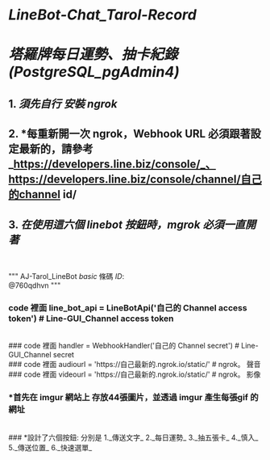 # _LineBot-Chat_Tarol-Record_
# _塔羅牌每日運勢、抽卡紀錄 (PostgreSQL_pgAdmin4)_

## 1. *須先自行 安裝 ngrok*
## 2. *每重新開一次 ngrok，Webhook URL 必須跟著設定最新的，請參考 _https://developers.line.biz/console/_、https://developers.line.biz/console/channel/自己的channel id/
## 3. *在使用這六個 linebot 按鈕時，mgrok 必須一直開著*
<br/>

"""
AJ-Tarol_LineBot _basic_ 條碼 _ID_:  
@760qdhvn
"""
<br/>

### code 裡面 line_bot_api = LineBotApi('自己的 Channel access token') # Line-GUI_Channel access token
<br/>
### code 裡面 handler = WebhookHandler('自己的 Channel secret')   # Line-GUI_Channel secret
<br/>
### code 裡面 audiourl = 'https://自己最新的.ngrok.io/static/'    # ngrok。 聲音
<br/>
### code 裡面 videourl = 'https://自己最新的.ngrok.io/static/'    # ngrok。 影像
<br/>

### *首先在 imgur 網站上 存放44張圖片，並透過 imgur 產生每張gif 的網址
<br/>
### *設計了六個按鈕: 分別是 1._傳送文字_ 2._每日運勢_ 3._抽五張卡_ 4._慎入_ 5._傳送位置_ 6._快速選單_
<br/>

